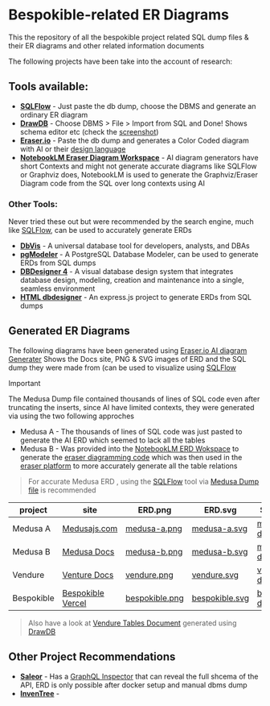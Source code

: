 # Bespokible-related ER Diagrams

This the repository of all the bespokible project related SQL dump files & their ER
diagrams and other related information documents

The following projects have been take into the account of research:

## Tools available:
- **[SQLFlow](https://sqlflow.gudusoft.com/)** - Just paste the db dump, choose the DBMS and generate an ordinary ER diagram
- **[DrawDB](https://drawdb.vercel.app/editor)** - Choose DBMS > File > Import from SQL and Done! Shows schema editor etc (check the [screenshot](/chartdb.png))
- **[Eraser.io](httpsL://eraser.io)** - Paste the db dump and generates a Color Coded diagram with AI or their [design language](https://docs.eraser.io/docs/syntax-1)
- **[NotebookLM Eraser Diagram Workspace](https://notebooklm.google.com/notebook/5148d9de-4e16-4a26-b7a5-964208f10a79)** - AI diagram generators have short Contexts and might not generate accurate diagrams like SQLFlow or Graphviz does, NotebookLM is used to generate the Graphviz/Eraser Diagram code from the SQL over long contexts using AI

### Other Tools:
Never tried these out but were recommended by the search engine, much like [SQLFlow](https://sqlflow.gudusoft.com/), can be used to accurately generate ERDs

- **[DbVis](https://www.dbvis.com)** - A universal database tool for developers, analysts, and DBAs
- **[pgModeler](https://github.com/nkb84/pgmodeler-windows)** - A PostgreSQL Database Modeler, can be used to generate ERDs from SQL dumps
- **[DBDesigner 4](https://www.dbdesigner.net/)** - A visual database design system that integrates database design, modeling, creation and maintenance into a single, seamless environment
- **[HTML dbdesigner](https://github.com/akreienbring/dbdesigner)** - An express.js project to generate ERDs from SQL dumps

## Generated ER Diagrams
The following diagrams have been generated using [Eraser.io AI diagram Generater](https://www.eraser.io/ai/erd-generator)
Shows the Docs site, PNG & SVG images of ERD and the SQL dump they were made from (can be used to visualize using [SQLFlow](https://sqlflow.gudusoft.com/)

> [!IMPORTANT]
> The Medusa Dump file contained thousands of lines of SQL code even after truncating the inserts, since AI have limited contexts, they were generated via using the two following approches
> - Medusa A - The thousands of lines of SQL code was just pasted to generate the AI ERD which seemed to lack all the tables
> - Medusa B - Was provided into the [NotebookLM ERD Wokspace](https://notebooklm.google.com/notebook/5148d9de-4e16-4a26-b7a5-964208f10a79) to generate the [eraser diagramming code](https://docs.eraser.io/docs/syntax-1) which was then used in the [eraser platform](https://app.eraser.io) to more accurately generate all the table relations
> > For accurate Medusa ERD , using the [SQLFlow](https://sqlflow.gudusoft.com/) tool via [Medusa Dump file](/medusa/medusa-dump.sql) is recommended

project | site | ERD.png | ERD.svg | SQL dump
-- | -- | -- | -- | --
Medusa A| [Medusajs.com](https://medusajs.com/)| [medusa-a.png](/medusa/medusa-a.png)  | [medusa-a.svg](/medusa/medusa-a.svg) | [medusa-dump.sql](/medusa/medusa-dump.sql)
Medusa B| [Medusa Docs](https://docs.medusajs.com/)| [medusa-b.png](/medusa/medusa-b.png)  | [medusa-b.svg](/medusa/medusa-b.svg)| [medusa-dump.sql](/medusa/medusa-dump.sql)
Vendure | [Venture Docs](https://docs.vendure.io/) | [vendure.png](/vendure/vendure.png) | [vendure.svg](/vendure/vendure.svg)| [vendure-dump.sql](/vendure/vendure-dump.sql)
Bespokible | [Bespokible Vercel](https://bespokible.vercel.app) | [bespokible.png](/bespokible/bespokible.png) | [bespokible.svg](/bespokible/bespokible.svg) | [bespokible-dump.sql](/bespokible/bespokible-dump.sql)

> Also have a look at [Vendure Tables Document](/vendure/vendure-tables.md) generated using [DrawDB](https://drawdb.vercel.app/editor)

## Other Project Recommendations
- **[Saleor](https://saleor.io/)** - Has a [GraphQL Inspector](https://docs.saleor.io/api-usage/developer-tools) that can reveal the full shcema of the API, ERD is only possible after docker setup and manual dbms dump
- **[InvenTree](https://inventree.org/)** -